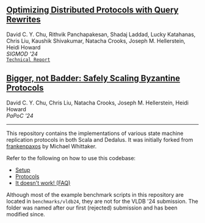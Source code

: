 ## [Optimizing Distributed Protocols with Query Rewrites](https://dl.acm.org/doi/10.1145/3639257)
David C. Y. Chu, Rithvik Panchapakesan, Shadaj Laddad, Lucky Katahanas, Chris Liu, Kaushik Shivakumar, Natacha Crooks, Joseph M. Hellerstein, Heidi Howard  
_SIGMOD '24_  
[`Technical Report`](https://arxiv.org/abs/2404.01593)

## [Bigger, not Badder: Safely Scaling Byzantine Protocols](https://dl.acm.org/doi/10.1145/3642976.3653033)
David C. Y. Chu, Chris Liu, Natacha Crooks, Joseph M. Hellerstein, Heidi Howard  
_PaPoC '24_  

---
This repository contains the implementations of various state machine replication protocols in both Scala and Dedalus. It was initially forked from [frankenpaxos](https://github.com/mwhittaker/frankenpaxos) by Michael Whittaker.

Refer to the following on how to use this codebase:
- [Setup](SETUP.md)
- [Protocols](PROTOCOLS.md)
- [It doesn't work! (FAQ)](FAQ.md)

Although most of the example benchmark scripts in this repository are located in `benchmarks/vldb24`, they are not for the VLDB '24 submission. The folder was named after our first (rejected) submission and has been modified since.
